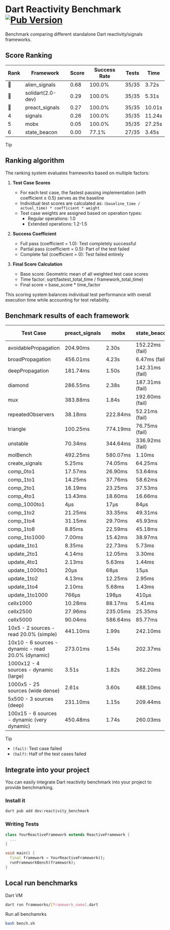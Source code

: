 # Dart Reactivity Benchmark [![Pub Version](https://img.shields.io/pub/v/reactivity_benchmark)](https://pub.dev/packages/reactivity_benchmark)

Benchmark comparing different standalone Dart reactivity/signals frameworks.

## Score Ranking

<!-- ranking start -->
| Rank | Framework | Score | Success Rate | Tests | Time |
|------|-----------|-------|--------------|-------|------|
| 🥇 | alien_signals | 0.68 | 100.0% | 35/35 | 3.72s |
| 🥈 | solidart(2.0-dev) | 0.29 | 100.0% | 35/35 | 5.31s |
| 🥉 | preact_signals | 0.27 | 100.0% | 35/35 | 10.01s |
| 4 | signals | 0.26 | 100.0% | 35/35 | 11.24s |
| 5 | mobx | 0.05 | 100.0% | 35/35 | 27.25s |
| 6 | state_beacon | 0.00 | 77.1% | 27/35 | 3.45s |

<!-- ranking end -->

> [!TIP]
> ## Ranking algorithm
>
> The ranking system evaluates frameworks based on multiple factors:
>
> 1. **Test Case Scores**
>    - For each test case, the fastest passing implementation (with coefficient ≥ 0.5) serves as the baseline
>    - Individual test scores are calculated as: `(baseline_time / actual_time) * coefficient * weight`
>    - Test case weights are assigned based on operation types:
>      - Regular operations: 1.0
>      - Extended operations: 1.2-1.5
>
> 2. **Success Coefficient**
>    - Full pass (coefficient = 1.0): Test completely successful
>    - Partial pass (coefficient = 0.5): Part of the test failed
>    - Complete fail (coefficient = 0): Test failed entirely
>
> 3. **Final Score Calculation**
>    - Base score: Geometric mean of all weighted test case scores
>    - Time factor: sqrt(fastest_total_time / framework_total_time)
>    - Final score = base_score * time_factor
>
> This scoring system balances individual test performance with overall execution time while accounting for test reliability.

## Benchmark results of each framework

<!-- test-case start -->
| Test Case | preact_signals | mobx | state_beacon | solidart(2.0-dev) | alien_signals | signals |
|---|---|---|---|---|---|---|
| avoidablePropagation | 204.90ms | 2.30s | 152.22ms (fail) | 275.25ms | 187.86ms | 207.67ms |
| broadPropagation | 456.01ms | 4.23s | 6.47ms (fail) | 500.91ms | 353.95ms | 470.36ms |
| deepPropagation | 181.74ms | 1.50s | 142.31ms (fail) | 177.35ms | 122.08ms | 178.09ms |
| diamond | 286.55ms | 2.38s | 187.31ms (fail) | 347.97ms | 239.23ms | 289.08ms |
| mux | 383.88ms | 1.84s | 192.60ms (fail) | 437.59ms | 372.57ms | 408.41ms |
| repeatedObservers | 38.18ms | 222.84ms | 52.21ms (fail) | 77.78ms | 45.52ms | 48.38ms |
| triangle | 100.25ms | 774.19ms | 76.75ms (fail) | 116.75ms | 85.79ms | 101.38ms |
| unstable | 70.34ms | 344.64ms | 336.92ms (fail) | 93.85ms | 63.04ms | 75.25ms |
| molBench | 492.25ms | 580.07ms | 1.10ms | 493.22ms | 493.28ms | 488.57ms |
| create_signals | 5.25ms | 74.05ms | 64.25ms | 52.40ms | 27.59ms | 25.62ms |
| comp_0to1 | 17.57ms | 26.90ms | 53.64ms | 28.87ms | 7.99ms | 10.95ms |
| comp_1to1 | 14.25ms | 37.76ms | 58.62ms | 45.80ms | 4.23ms | 28.83ms |
| comp_2to1 | 16.19ms | 23.25ms | 37.53ms | 36.78ms | 2.24ms | 9.80ms |
| comp_4to1 | 13.43ms | 18.60ms | 16.66ms | 4.53ms | 7.77ms | 8.76ms |
| comp_1000to1 | 4μs | 17μs | 84μs | 17μs | 4μs | 5μs |
| comp_1to2 | 21.25ms | 33.35ms | 49.31ms | 26.85ms | 10.47ms | 18.88ms |
| comp_1to4 | 31.15ms | 29.70ms | 45.93ms | 24.28ms | 11.85ms | 12.81ms |
| comp_1to8 | 8.85ms | 22.59ms | 45.18ms | 23.82ms | 4.93ms | 7.29ms |
| comp_1to1000 | 7.00ms | 15.42ms | 38.97ms | 15.06ms | 3.52ms | 4.54ms |
| update_1to1 | 8.35ms | 22.73ms | 5.73ms | 16.30ms | 11.36ms | 9.27ms |
| update_2to1 | 4.14ms | 12.05ms | 3.30ms | 7.96ms | 5.03ms | 4.59ms |
| update_4to1 | 2.13ms | 5.63ms | 1.44ms | 4.08ms | 2.76ms | 2.35ms |
| update_1000to1 | 20μs | 68μs | 15μs | 40μs | 24μs | 23μs |
| update_1to2 | 4.13ms | 12.25ms | 2.95ms | 8.13ms | 5.63ms | 4.91ms |
| update_1to4 | 2.10ms | 5.68ms | 1.43ms | 4.06ms | 2.45ms | 2.32ms |
| update_1to1000 | 766μs | 198μs | 410μs | 151μs | 48μs | 44μs |
| cellx1000 | 10.28ms | 88.17ms | 5.41ms | 12.00ms | 7.53ms | 10.11ms |
| cellx2500 | 27.96ms | 235.05ms | 25.35ms | 38.62ms | 23.49ms | 33.62ms |
| cellx5000 | 90.04ms | 586.64ms | 85.77ms | 147.90ms | 58.17ms | 74.17ms |
| 10x5 - 2 sources - read 20.0% (simple) | 441.10ms | 1.99s | 242.10ms | 348.16ms | 232.17ms | 516.15ms |
| 10x10 - 6 sources - dynamic - read 20.0% (dynamic) | 273.01ms | 1.54s | 202.37ms | 244.03ms | 177.13ms | 282.22ms |
| 1000x12 - 4 sources - dynamic (large) | 3.51s | 1.82s | 362.20ms | 471.99ms | 285.10ms | 3.75s |
| 1000x5 - 25 sources (wide dense) | 2.61s | 3.60s | 488.10ms | 597.45ms | 411.84ms | 3.43s |
| 5x500 - 3 sources (deep) | 231.10ms | 1.15s | 209.44ms | 258.51ms | 190.41ms | 229.62ms |
| 100x15 - 6 sources - dynamic (very dynamic) | 450.48ms | 1.74s | 260.03ms | 376.34ms | 259.66ms | 488.29ms |

<!-- test-case end -->

> [!TIP]
> - `(fail)`: Test case failed
> - `(half)`: Half of the test cases failed

## Integrate into your project

You can easily integrate Dart reactivity benchmark into your project to provide benchmarking.

### Install it

```bash
dart pub add dev:reactivity_benchmark
```

### Writing Tests

```dart
class YourReactiveFramework extends ReactiveFramework {
  ...
}

void main() {
  final framework = YourReactiveFramework();
  runFrameworkBench(framework);
}
```

## Local run benchmarks

Dart VM
```bash
dart run frameworks/[framework_name].dart
```

Run all benchamrks
```bash
bash bench.sh
```
